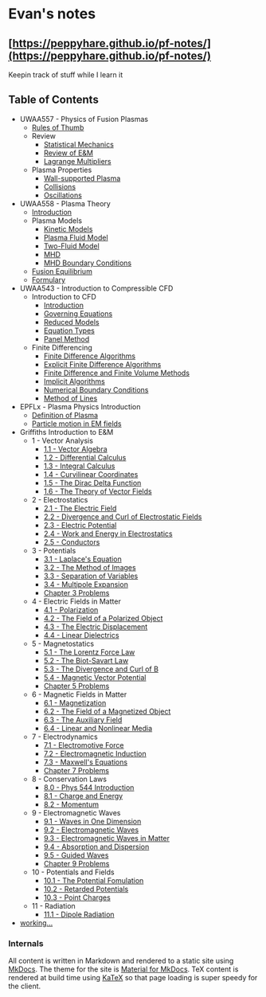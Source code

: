 # Evan's notes


## [https://peppyhare.github.io/pf-notes/](https://peppyhare.github.io/pf-notes/)

Keepin track of stuff while I learn it

## Table of Contents

- UWAA557 - Physics of Fusion Plasmas
    - [Rules of Thumb](ch10-0.md)
    - Review
        - [Statistical Mechanics](ch10-1.md)
        - [Review of E&M](ch10-2.md)
        - [Lagrange Multipliers](ch10-3.md)
    - Plasma Properties
        - [Wall-supported Plasma](ch11-1.md)
        - [Collisions](ch11-2.md)
        - [Oscillations](ch11-3.md)
- UWAA558 - Plasma Theory
    - [Introduction](ch12-1.md)
    - Plasma Models
        - [Kinetic Models](ch12-2.md)
        - [Plasma Fluid Model](ch12-3.md)
        - [Two-Fluid Model](ch12-4.md)
        - [MHD](ch12-5.md)
        - [MHD Boundary Conditions](ch12-6.md)
    - [Fusion Equilibrium](ch12-7.md)
    - [Formulary](ch12-formulary.md)
- UWAA543 - Introduction to Compressible CFD
    - Introduction to CFD
        - [Introduction](ch20-1.md)
        - [Governing Equations](ch20-2.md)
        - [Reduced Models](ch20-3.md)
        - [Equation Types](ch20-4.md)
        - [Panel Method](ch20-5.md)
    - Finite Differencing
        - [Finite Difference Algorithms](ch21-1.md)
        - [Explicit Finite Difference Algorithms](ch21-2.md)
        - [Finite Difference and Finite Volume Methods](ch21-3.md)
        - [Implicit Algorithms](ch21-4.md)
        - [Numerical Boundary Conditions](ch21-5.md)
        - [Method of Lines](ch21-6.md)
- EPFLx - Plasma Physics Introduction
    - [Definition of Plasma](ch1-1.md)
    - [Particle motion in EM fields](ch1-2.md)
- Griffiths Introduction to E&M
    - 1 - Vector Analysis
        - [1.1 - Vector Algebra](griffiths/ch1-1.md)
        - [1.2 - Differential Calculus](griffiths/ch1-2.md)
        - [1.3 - Integral Calculus](griffiths/ch1-3.md)
        - [1.4 - Curvilinear Coordinates](griffiths/ch1-4.md)
        - [1.5 - The Dirac Delta Function](griffiths/ch1-5.md)
        - [1.6 - The Theory of Vector Fields](griffiths/ch1-6.md)
    - 2 - Electrostatics
        - [2.1 - The Electric Field](griffiths/ch2-1.md)
        - [2.2 - Divergence and Curl of Electrostatic Fields](griffiths/ch2-2.md)
        - [2.3 - Electric Potential](griffiths/ch2-3.md)
        - [2.4 - Work and Energy in Electrostatics](griffiths/ch2-4.md)
        - [2.5 - Conductors](griffiths/ch2-5.md)
    - 3 - Potentials
        - [3.1 - Laplace's Equation](griffiths/ch3-1.md)
        - [3.2 - The Method of Images](griffiths/ch3-2.md)
        - [3.3 - Separation of Variables](griffiths/ch3-3.md)
        - [3.4 - Multipole Expansion](griffiths/ch3-4.md)
        - [Chapter 3 Problems](griffiths/problems-ch3.md)
    - 4 - Electric Fields in Matter
        - [4.1 - Polarization](griffiths/ch4-1.md)
        - [4.2 - The Field of a Polarized Object](griffiths/ch4-2.md)
        - [4.3 - The Electric Displacement](griffiths/ch4-3.md)
        - [4.4 - Linear Dielectrics](griffiths/ch4-4.md)
    - 5 - Magnetostatics
        - [5.1 - The Lorentz Force Law](griffiths/ch5-1.md)
        - [5.2 - The Biot-Savart Law](griffiths/ch5-2.md)
        - [5.3 - The Divergence and Curl of B](griffiths/ch5-3.md)
        - [5.4 - Magnetic Vector Potential](griffiths/ch5-4.md)
        - [Chapter 5 Problems](griffiths/problems-ch5.md)
    - 6 - Magnetic Fields in Matter
        - [6.1 - Magnetization](griffiths/ch6-1.md)
        - [6.2 - The Field of a Magnetized Object](griffiths/ch6-2.md)
        - [6.3 - The Auxiliary Field](griffiths/ch6-3.md)
        - [6.4 - Linear and Nonlinear Media](griffiths/ch6-4.md)
    - 7 - Electrodynamics
        - [7.1 - Electromotive Force](griffiths/ch7-1.md)
        - [7.2 - Electromagnetic Induction](griffiths/ch7-2.md)
        - [7.3 - Maxwell's Equations](griffiths/ch7-3.md)
        - [Chapter 7 Problems](griffiths/problems-ch7.md)
    - 8 - Conservation Laws
        - [8.0 - Phys 544 Introduction](griffiths/ch8-0.md)
        - [8.1 - Charge and Energy](griffiths/ch8-1.md)
        - [8.2 - Momentum](griffiths/ch8-2.md)
    - 9 - Electromagnetic Waves
        - [9.1 - Waves in One Dimension](griffiths/ch9-1.md)
        - [9.2 - Electromagnetic Waves](griffiths/ch9-2.md)
        - [9.3 - Electromagnetic Waves in Matter](griffiths/ch9-3.md)
        - [9.4 - Absorption and Dispersion](griffiths/ch9-4.md)
        - [9.5 - Guided Waves](griffiths/ch9-5.md)
        - [Chapter 9 Problems](griffiths/problems-ch9.md)
    - 10 - Potentials and Fields
        - [10.1 - The Potential Fomulation](griffiths/ch10-1.md)
        - [10.2 - Retarded Potentials](griffiths/ch10-2.md)
        - [10.3 - Point Charges](griffiths/ch10-3.md)
    - 11 - Radiation
        - [11.1 - Dipole Radiation](griffiths/ch11-1.md)
- [working...](inprogress.md)


### Internals

All content is written in Markdown and rendered to a static site using [MkDocs](https://www.mkdocs.org/). The theme for the site is [Material for MkDocs](https://squidfunk.github.io/mkdocs-material). TeX content is rendered at build time using [KaTeX](https://katex.org) so that page loading is super speedy for the client.